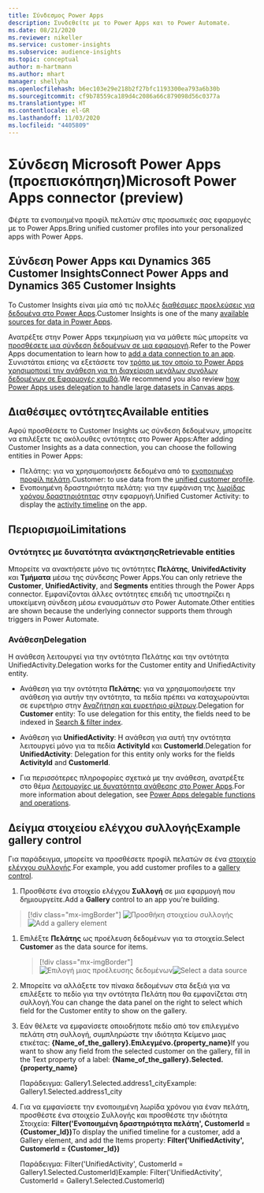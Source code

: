 ```yaml
---
title: Σύνδεσμος Power Apps
description: Συνδεθείτε με το Power Apps και το Power Automate.
ms.date: 08/21/2020
ms.reviewer: nikeller
ms.service: customer-insights
ms.subservice: audience-insights
ms.topic: conceptual
author: m-hartmann
ms.author: mhart
manager: shellyha
ms.openlocfilehash: b6ec103e29e218b2f27bfc1193300ea793a6b30b
ms.sourcegitcommit: cf9b78559ca189d4c2086a66c879098d56c0377a
ms.translationtype: HT
ms.contentlocale: el-GR
ms.lasthandoff: 11/03/2020
ms.locfileid: "4405809"
---
```

# <a name="microsoft-power-apps-connector-preview"></a><span data-ttu-id="e8422-103">Σύνδεση Microsoft Power Apps (προεπισκόπηση)</span><span class="sxs-lookup"><span data-stu-id="e8422-103">Microsoft Power Apps connector (preview)</span></span>

<span data-ttu-id="e8422-104">Φέρτε τα ενοποιημένα προφίλ πελατών στις προσωπικές σας εφαρμογές με το Power Apps.</span><span class="sxs-lookup"><span data-stu-id="e8422-104">Bring unified customer profiles into your personalized apps with Power Apps.</span></span>

## <a name="connect-power-apps-and-dynamics-365-customer-insights"></a><span data-ttu-id="e8422-105">Σύνδεση Power Apps και Dynamics 365 Customer Insights</span><span class="sxs-lookup"><span data-stu-id="e8422-105">Connect Power Apps and Dynamics 365 Customer Insights</span></span>

<span data-ttu-id="e8422-106">Το Customer Insights είναι μία από τις πολλές [διαθέσιμες προελεύσεις για δεδομένα στο Power Apps](https://docs.microsoft.com/powerapps/maker/canvas-apps/working-with-data-sources).</span><span class="sxs-lookup"><span data-stu-id="e8422-106">Customer Insights is one of the many [available sources for data in Power Apps](https://docs.microsoft.com/powerapps/maker/canvas-apps/working-with-data-sources).</span></span>

<span data-ttu-id="e8422-107">Ανατρέξτε στην Power Apps τεκμηρίωση για να μάθετε πώς μπορείτε να [προσθέσετε μια σύνδεση δεδομένων σε μια εφαρμογή](https://docs.microsoft.com/powerapps/maker/canvas-apps/add-data-connection).</span><span class="sxs-lookup"><span data-stu-id="e8422-107">Refer to the Power Apps documentation to learn how to [add a data connection to an app](https://docs.microsoft.com/powerapps/maker/canvas-apps/add-data-connection).</span></span> <span data-ttu-id="e8422-108">Συνιστάται επίσης να εξετάσετε τον [τρόπο με τον οποίο το Power Apps χρησιμοποιεί την ανάθεση για τη διαχείριση μεγάλων συνόλων δεδομένων σε Εφαρμογές καμβά](https://docs.microsoft.com/powerapps/maker/canvas-apps/delegation-overview).</span><span class="sxs-lookup"><span data-stu-id="e8422-108">We recommend you also review [how Power Apps uses delegation to handle large datasets in Canvas apps](https://docs.microsoft.com/powerapps/maker/canvas-apps/delegation-overview).</span></span>

## <a name="available-entities"></a><span data-ttu-id="e8422-109">Διαθέσιμες οντότητες</span><span class="sxs-lookup"><span data-stu-id="e8422-109">Available entities</span></span>

<span data-ttu-id="e8422-110">Αφού προσθέσετε το Customer Insights ως σύνδεση δεδομένων, μπορείτε να επιλέξετε τις ακόλουθες οντότητες στο Power Apps:</span><span class="sxs-lookup"><span data-stu-id="e8422-110">After adding Customer Insights as a data connection, you can choose the following entities in Power Apps:</span></span>

- <span data-ttu-id="e8422-111">Πελάτης: για να χρησιμοποιήσετε δεδομένα από το [ενοποιημένο προφίλ πελάτη](customer-profiles.md).</span><span class="sxs-lookup"><span data-stu-id="e8422-111">Customer: to use data from the [unified customer profile](customer-profiles.md).</span></span>
- <span data-ttu-id="e8422-112">Ενοποιημένη δραστηριότητα πελάτη: για την εμφάνιση της [λωρίδας χρόνου δραστηριότητας](activities.md) στην εφαρμογή.</span><span class="sxs-lookup"><span data-stu-id="e8422-112">Unified Customer Activity: to display the [activity timeline](activities.md) on the app.</span></span>

## <a name="limitations"></a><span data-ttu-id="e8422-113">Περιορισμοί</span><span class="sxs-lookup"><span data-stu-id="e8422-113">Limitations</span></span>

### <a name="retrievable-entities"></a><span data-ttu-id="e8422-114">Οντότητες με δυνατότητα ανάκτησης</span><span class="sxs-lookup"><span data-stu-id="e8422-114">Retrievable entities</span></span>

<span data-ttu-id="e8422-115">Μπορείτε να ανακτήσετε μόνο τις οντότητες **Πελάτης**, **UnivifedActivity** και **Τμήματα** μέσω της σύνδεσης Power Apps.</span><span class="sxs-lookup"><span data-stu-id="e8422-115">You can only retrieve the **Customer**, **UnifiedActivity**, and **Segments** entities through the Power Apps connector.</span></span> <span data-ttu-id="e8422-116">Εμφανίζονται άλλες οντότητες επειδή τις υποστηρίζει η υποκείμενη σύνδεση μέσω εναυσμάτων στο Power Automate.</span><span class="sxs-lookup"><span data-stu-id="e8422-116">Other entities are shown because the underlying connector supports them through triggers in Power Automate.</span></span>  

### <a name="delegation"></a><span data-ttu-id="e8422-117">Ανάθεση</span><span class="sxs-lookup"><span data-stu-id="e8422-117">Delegation</span></span>

<span data-ttu-id="e8422-118">Η ανάθεση λειτουργεί για την οντότητα Πελάτης και την οντότητα UnifiedActivity.</span><span class="sxs-lookup"><span data-stu-id="e8422-118">Delegation works for the Customer entity and UnifiedActivity entity.</span></span> 

- <span data-ttu-id="e8422-119">Ανάθεση για την οντότητα **Πελάτης**: για να χρησιμοποιήσετε την ανάθεση για αυτήν την οντότητα, τα πεδία πρέπει να καταχωρούνται σε ευρετήριο στην [Αναζήτηση και ευρετήριο φίλτρων](search-filter-index.md).</span><span class="sxs-lookup"><span data-stu-id="e8422-119">Delegation for **Customer** entity: To use delegation for this entity, the fields need to be indexed in [Search & filter index](search-filter-index.md).</span></span>  

- <span data-ttu-id="e8422-120">Ανάθεση για **UnifiedActivity**: Η ανάθεση για αυτή την οντότητα λειτουργεί μόνο για τα πεδία **ActivityId** και **CustomerId**.</span><span class="sxs-lookup"><span data-stu-id="e8422-120">Delegation for **UnifiedActivity**: Delegation for this entity only works for the fields **ActivityId** and **CustomerId**.</span></span>  

- <span data-ttu-id="e8422-121">Για περισσότερες πληροφορίες σχετικά με την ανάθεση, ανατρέξτε στο θέμα [Λειτουργίες με δυνατότητα ανάθεσης στο Power Apps](https://docs.microsoft.com/connectors/commondataservice/#power-apps-delegable-functions-and-operations-for-the-cds-for-apps).</span><span class="sxs-lookup"><span data-stu-id="e8422-121">For more information about delegation, see [Power Apps delegable functions and operations](https://docs.microsoft.com/connectors/commondataservice/#power-apps-delegable-functions-and-operations-for-the-cds-for-apps).</span></span> 

## <a name="example-gallery-control"></a><span data-ttu-id="e8422-122">Δείγμα στοιχείου ελέγχου συλλογής</span><span class="sxs-lookup"><span data-stu-id="e8422-122">Example gallery control</span></span>

<span data-ttu-id="e8422-123">Για παράδειγμα, μπορείτε να προσθέσετε προφίλ πελατών σε ένα [στοιχείο ελέγχου συλλογής](https://docs.microsoft.com/powerapps/maker/canvas-apps/add-gallery).</span><span class="sxs-lookup"><span data-stu-id="e8422-123">For example, you add customer profiles to a [gallery control](https://docs.microsoft.com/powerapps/maker/canvas-apps/add-gallery).</span></span>

1. <span data-ttu-id="e8422-124">Προσθέστε ένα στοιχείο ελέγχου **Συλλογή** σε μια εφαρμογή που δημιουργείτε.</span><span class="sxs-lookup"><span data-stu-id="e8422-124">Add a **Gallery** control to an app you're building.</span></span>

> [!div class="mx-imgBorder"]
> <span data-ttu-id="e8422-125">![Προσθήκη στοιχείου συλλογής](media/connector-powerapps9.png "Προσθήκη στοιχείου συλλογής")</span><span class="sxs-lookup"><span data-stu-id="e8422-125">![Add a gallery element](media/connector-powerapps9.png "Add a gallery element")</span></span>

1. <span data-ttu-id="e8422-126">Επιλέξτε **Πελάτης** ως προέλευση δεδομένων για τα στοιχεία.</span><span class="sxs-lookup"><span data-stu-id="e8422-126">Select **Customer** as the data source for items.</span></span>

    > [!div class="mx-imgBorder"]
    > <span data-ttu-id="e8422-127">![Επιλογή μιας προέλευσης δεδομένων](media/choose-datasource-powerapps.png "Επιλογή μιας προέλευσης δεδομένων")</span><span class="sxs-lookup"><span data-stu-id="e8422-127">![Select a data source](media/choose-datasource-powerapps.png "Select a data source")</span></span>

1. <span data-ttu-id="e8422-128">Μπορείτε να αλλάξετε τον πίνακα δεδομένων στα δεξιά για να επιλέξετε το πεδίο για την οντότητα Πελάτη που θα εμφανίζεται στη συλλογή.</span><span class="sxs-lookup"><span data-stu-id="e8422-128">You can change the data panel on the right to select which field for the Customer entity to show on the gallery.</span></span>

1. <span data-ttu-id="e8422-129">Εάν θέλετε να εμφανίσετε οποιοδήποτε πεδίο από τον επιλεγμένο πελάτη στη συλλογή, συμπληρώστε την ιδιότητα Κείμενο μιας ετικέτας:  **{Name_of_the_gallery}.Επιλεγμένο.{property_name}**</span><span class="sxs-lookup"><span data-stu-id="e8422-129">If you want to show any field from the selected customer on the gallery, fill in the Text property of a label:  **{Name_of_the_gallery}.Selected.{property_name}**</span></span>

    <span data-ttu-id="e8422-130">Παράδειγμα: Gallery1.Selected.address1_city</span><span class="sxs-lookup"><span data-stu-id="e8422-130">Example: Gallery1.Selected.address1_city</span></span>

1. <span data-ttu-id="e8422-131">Για να εμφανίσετε την ενοποιημένη λωρίδα χρόνου για έναν πελάτη, προσθέστε ένα στοιχείο Συλλογής και προσθέστε την ιδιότητα Στοιχεία: **Filter('Ενοποιημένη δραστηριότητα πελάτη', CustomerId = {Customer_Id})**</span><span class="sxs-lookup"><span data-stu-id="e8422-131">To display the unified timeline for a customer, add a Gallery element, and add the Items property: **Filter('UnifiedActivity', CustomerId = {Customer_Id})**</span></span>

    <span data-ttu-id="e8422-132">Παράδειγμα: Filter('UnifiedActivity', CustomerId = Gallery1.Selected.CustomerId)</span><span class="sxs-lookup"><span data-stu-id="e8422-132">Example: Filter('UnifiedActivity', CustomerId = Gallery1.Selected.CustomerId)</span></span>
